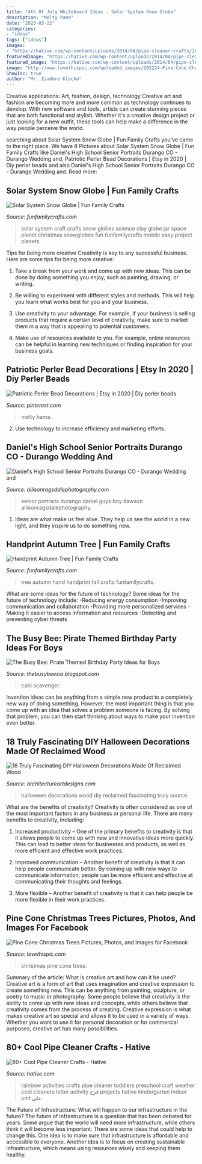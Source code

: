 ```yaml
---
title: "4th Of July Whiteboard Ideas - Solar System Snow Globe"
description: "Melty hama"
date: "2023-03-22"
categories:
- "ideas"
tags: ["ideas"]
images:
- "https://hative.com/wp-content/uploads/2014/04/pipe-cleaner-crafts/26-rainbow-pip-cleaner-crafts.jpg"
featuredImage: "https://hative.com/wp-content/uploads/2014/04/pipe-cleaner-crafts/26-rainbow-pip-cleaner-crafts.jpg"
featured_image: "https://hative.com/wp-content/uploads/2014/04/pipe-cleaner-crafts/26-rainbow-pip-cleaner-crafts.jpg"
image: "http://www.lovethispic.com/uploaded_images/202224-Pine-Cone-Christmas-Trees.jpg"
ShowToc: true
author: "Mr. Isadore Klocko"
---
```



Creative applications: Art, fashion, design, technology
Creative art and fashion are becoming more and more common as technology continues to develop. With new software and tools, artists can create stunning pieces that are both functional and stylish. Whether it's a creative design project or just looking for a new outfit, these tools can help make a difference in the way people perceive the world.

	

		
searching about Solar System Snow Globe | Fun Family Crafts you've came to the right place. We have 8 Pictures about Solar System Snow Globe | Fun Family Crafts like Daniel&#039;s High School Senior Portraits Durango CO - Durango Wedding and, Patriotic Perler Bead Decorations | Etsy in 2020 | Diy perler beads and also Daniel&#039;s High School Senior Portraits Durango CO - Durango Wedding and. Read more:
		
    
## Solar System Snow Globe | Fun Family Crafts

<img loading=lazy src="https://funfamilycrafts.com/wp-content/uploads/2012/05/solar-system-craft.jpg" onerror="this.onerror=null;this.src='https://tse4.mm.bing.net/th?id=OIP.yGEYxUQMoQvpj2CtYt7_6gHaLE&amp;pid=15.1';" alt="Solar System Snow Globe | Fun Family Crafts">

_Source: funfamilycrafts.com_

>solar system craft crafts snow globes science clay globe jar space planet christmas snowglobes fun funfamilycrafts mobile easy project planets. 

	

Tips for being more creative
Creativity is key to any successful business. Here are some tips for being more creative:
1. Take a break from your work and come up with new ideas. This can be done by doing something you enjoy, such as painting, drawing, or writing.

2. Be willing to experiment with different styles and methods. This will help you learn what works best for you and your business.

3. Use creativity to your advantage. For example, if your business is selling products that require a certain level of creativity, make sure to market them in a way that is appealing to potential customers.

4. Make use of resources available to you. For example, online resources can be helpful in learning new techniques or finding inspiration for your business goals.


    
## Patriotic Perler Bead Decorations | Etsy In 2020 | Diy Perler Beads

<img loading=lazy src="https://i.pinimg.com/736x/f4/1e/94/f41e9422b21f887a84481f6ca3d9f9ee.jpg" onerror="this.onerror=null;this.src='https://tse2.mm.bing.net/th?id=OIP.TfVj91Wvz1QlhNhcdwHqUQHaJ3&amp;pid=15.1';" alt="Patriotic Perler Bead Decorations | Etsy in 2020 | Diy perler beads">

_Source: pinterest.com_

>melty hama. 

	

2. Use technology to increase efficiency and marketing efforts.

    
## Daniel&#039;s High School Senior Portraits Durango CO - Durango Wedding And

<img loading=lazy src="https://allisonragsdalephotography.com/wp-content/uploads/2014/12/DSC5309.jpg" onerror="this.onerror=null;this.src='https://tse4.mm.bing.net/th?id=OIP.IVuEEQ1KTgzssfLC9Mls5QHaLI&amp;pid=15.1';" alt="Daniel&#039;s High School Senior Portraits Durango CO - Durango Wedding and">

_Source: allisonragsdalephotography.com_

>senior portraits durango daniel guys boy dawson allisonragsdalephotography. 

	

1. Ideas are what make us feel alive. They help us see the world in a new light, and they inspire us to do something new.

    
## Handprint Autumn Tree | Fun Family Crafts

<img loading=lazy src="https://funfamilycrafts.com/wp-content/uploads/2012/09/P1040258.jpg" onerror="this.onerror=null;this.src='https://tse1.mm.bing.net/th?id=OIP.mkagMoQxlcGYrCwexSm9TAHaFj&amp;pid=15.1';" alt="Handprint Autumn Tree | Fun Family Crafts">

_Source: funfamilycrafts.com_

>tree autumn hand handprint fall crafts funfamilycrafts. 

	

What are some ideas for the future of technology?
Some ideas for the future of technology include: 
-Reducing energy consumption 
-Improving communication and collaboration 
-Providing more personalized services 
-Making it easier to access information and resources 
-Detecting and preventing cyber threats

    
## The Busy Bee: Pirate Themed Birthday Party Ideas For Boys

<img loading=lazy src="https://lh6.googleusercontent.com/proxy/nCVnzZHZoDxKvvqGRmLvin_c4DeeNfS7VKFM_KFE1v1FHSiCpBc7QvUI_SKfsMoX5SwZ9bGUVHEVYvrJjc-okutAA6mHt19do7Y-b2wjdoptK7bBN7eOjTkP9jc1CVus-Fs9WyicsMc=s0-d" onerror="this.onerror=null;this.src='https://tse4.mm.bing.net/th?id=OIP.GGzjbNkVLtHGiSW4dLgO6wHaJ3&amp;pid=15.1';" alt="The Busy Bee: Pirate Themed Birthday Party Ideas for Boys">

_Source: thebusybeesia.blogspot.com_

>cabi scavenger. 

	

Invention ideas can be anything from a simple new product to a completely new way of doing something. However, the most important thing is that you come up with an idea that solves a problem someone is facing. By solving that problem, you can then start thinking about ways to make your invention even better.

    
## 18 Truly Fascinating DIY Halloween Decorations Made Of Reclaimed Wood

<img loading=lazy src="https://www.architectureartdesigns.com/wp-content/uploads/2016/09/6-8.jpg" onerror="this.onerror=null;this.src='https://tse4.mm.bing.net/th?id=OIP.sivaBy6TyRRXdYNPc_RHgwHaLH&amp;pid=15.1';" alt="18 Truly Fascinating DIY Halloween Decorations Made Of Reclaimed Wood">

_Source: architectureartdesigns.com_

>halloween decorations wood diy reclaimed fascinating truly source. 

	

What are the benefits of creativity?
Creativity is often considered as one of the most important factors in any business or personal life. There are many benefits to creativity, including: 
1. Increased productivity – One of the primary benefits to creativity is that it allows people to come up with new and innovative ideas more quickly. This can lead to better ideas for businesses and products, as well as more efficient and effective work practices.

2. Improved communication – Another benefit of creativity is that it can help people communicate better. By coming up with new ways to communicate information, people can be more efficient and effective at communicating their thoughts and feelings.

3. More flexible – Another benefit of creativity is that it can help people be more flexible in their work practices.

    
## Pine Cone Christmas Trees Pictures, Photos, And Images For Facebook

<img loading=lazy src="http://www.lovethispic.com/uploaded_images/202224-Pine-Cone-Christmas-Trees.jpg" onerror="this.onerror=null;this.src='https://tse4.mm.bing.net/th?id=OIP.iemd6t5aVIKnDWSGXO_CSwHaLH&amp;pid=15.1';" alt="Pine Cone Christmas Trees Pictures, Photos, and Images for Facebook">

_Source: lovethispic.com_

>christmas pine cone trees. 

	

Summary of the article: What is creative art and how can it be used?
Creative art is a form of art that uses imagination and creative expression to create something new. This can be anything from painting, sculpture, or poetry to music or photography. Some people believe that creativity is the ability to come up with new ideas and concepts, while others believe that creativity comes from the process of creating. Creative expression is what makes creative art so special and allows it to be used in a variety of ways. Whether you want to use it for personal decoration or for commercial purposes, creative art has many possibilities.

    
## 80+ Cool Pipe Cleaner Crafts - Hative

<img loading=lazy src="https://hative.com/wp-content/uploads/2014/04/pipe-cleaner-crafts/26-rainbow-pip-cleaner-crafts.jpg" onerror="this.onerror=null;this.src='https://tse2.mm.bing.net/th?id=OIP.aaaaWWgR2Mwrnw8u4DBdTgHaFj&amp;pid=15.1';" alt="80+ Cool Pipe Cleaner Crafts - Hative">

_Source: hative.com_

>rainbow activities crafts pipe cleaner toddlers preschool craft weather cool cleaners letter activity قزح projects hative kindergarten indoor unit علي. 

	

The Future of Infrastructure: What will happen to our infrastructure in the future?
The future of infrastructure is a question that has been debated for years. Some argue that the world will need more infrastructure, while others think it will become less important. There are some ideas that could help to change this. One idea is to make sure that infrastructure is affordable and accessible to everyone. Another idea is to focus on creating sustainable infrastructure, which means using resources wisely and keeping them healthy.

